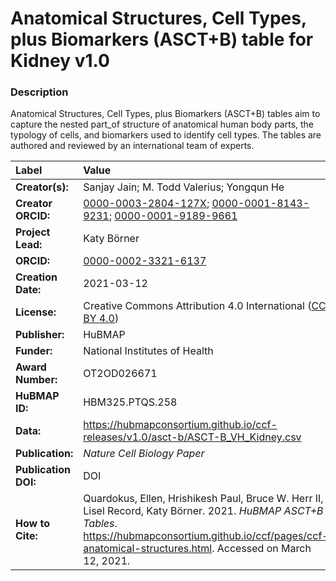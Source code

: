 # Anatomical Structures, Cell Types, plus Biomarkers (ASCT+B) table for Kidney v1.0

### Description
Anatomical Structures, Cell Types, plus Biomarkers (ASCT+B) tables aim to capture the nested part_of structure of anatomical human body parts, the typology of cells, and biomarkers used to identify cell types. The tables are authored and reviewed by an international team of experts.

| Label | Value |
| :------------- |:-------------|
| **Creator(s):** | Sanjay Jain; M. Todd Valerius; Yongqun He |
| **Creator ORCID:** | [0000-0003-2804-127X](https://orcid.org/0000-0003-2804-127X); [0000-0001-8143-9231](https://orcid.org/0000-0001-8143-9231); [0000-0001-9189-9661](https://orcid.org/0000-0001-9189-9661) |
| **Project Lead:** | Katy B&ouml;rner |
| **ORCID:** | [0000-0002-3321-6137](https://orcid.org/0000-0002-3321-6137) |
| **Creation Date:** | 2021-03-12 |
| **License:** | Creative Commons Attribution 4.0 International ([CC BY 4.0](https://creativecommons.org/licenses/by/4.0/)) |
| **Publisher:** | HuBMAP |
| **Funder:** | National Institutes of Health |
| **Award Number:** | OT2OD026671 |
| **HuBMAP ID:** | HBM325.PTQS.258 |
| **Data:** | https://hubmapconsortium.github.io/ccf-releases/v1.0/asct-b/ASCT-B_VH_Kidney.csv |
| **Publication:** | *Nature Cell Biology Paper* |
| **Publication DOI:** | DOI |
| **How to Cite:** | Quardokus, Ellen, Hrishikesh Paul, Bruce W. Herr II, Lisel Record, Katy B&ouml;rner. 2021. *HuBMAP ASCT+B Tables*. https://hubmapconsortium.github.io/ccf/pages/ccf-anatomical-structures.html. Accessed on March 12, 2021. |